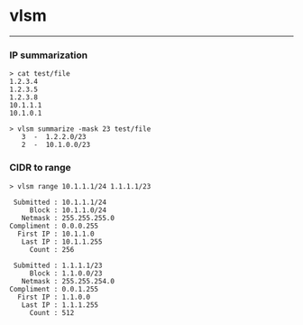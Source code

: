 # vlsm
---

### IP summarization

    > cat test/file
    1.2.3.4
    1.2.3.5
    1.2.3.8
    10.1.1.1
    10.1.0.1

    > vlsm summarize -mask 23 test/file
       3  -  1.2.2.0/23
       2  -  10.1.0.0/23

### CIDR to range

    > vlsm range 10.1.1.1/24 1.1.1.1/23

     Submitted : 10.1.1.1/24
         Block : 10.1.1.0/24
       Netmask : 255.255.255.0
    Compliment : 0.0.0.255
      First IP : 10.1.1.0
       Last IP : 10.1.1.255
         Count : 256

     Submitted : 1.1.1.1/23
         Block : 1.1.0.0/23
       Netmask : 255.255.254.0
    Compliment : 0.0.1.255
      First IP : 1.1.0.0
       Last IP : 1.1.1.255
         Count : 512


